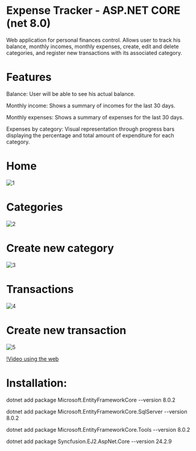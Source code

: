 # Expense Tracker - ASP.NET CORE (net 8.0)

Web application for personal finances control. Allows user to track his balance, monthly incomes, monthly expenses, create, edit and delete categories, and register new transactions with its associated category.

# Features

Balance: User will be able to see his actual balance.

Monthly income: Shows a summary of incomes for the last 30 days.

Monthly expenses: Shows a summary of expenses for the last 30 days.

Expenses by category: Visual representation through progress bars displaying the percentage and total amount of expenditure for each category.




# Home
![1](https://github.com/joaquinn3/ExpenseTracker/assets/162243331/e0eabcdd-9a58-4c4e-8fa0-d845e74d96ba)


# Categories
![2](https://github.com/joaquinn3/ExpenseTracker/assets/162243331/385e4803-37f7-4634-b957-d7444b93201b)


# Create new category
![3](https://github.com/joaquinn3/ExpenseTracker/assets/162243331/3c46fd75-7342-44ba-b1d7-2ac1b13eff80)


# Transactions
![4](https://github.com/joaquinn3/ExpenseTracker/assets/162243331/dc61a253-e562-4e10-9234-f3295a80ad7c)


# Create new transaction
![5](https://github.com/joaquinn3/ExpenseTracker/assets/162243331/60b03f9f-2dff-4d9f-9fbd-4026f9b292af)


[!Video using the web](https://www.youtube.com/watch?v=5OPFo3c3lb0&ab_channel=JoaquinSajama)

# Installation:

dotnet add package Microsoft.EntityFrameworkCore --version 8.0.2

dotnet add package Microsoft.EntityFrameworkCore.SqlServer --version 8.0.2

dotnet add package Microsoft.EntityFrameworkCore.Tools --version 8.0.2

dotnet add package Syncfusion.EJ2.AspNet.Core --version 24.2.9
